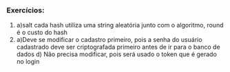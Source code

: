 ### Exercícios:
1. a)salt cada hash utiliza uma string aleatória junto com o algoritmo, round é o custo do hash
2. a)Deve se modificar o cadastro primeiro, pois a senha do usuário cadastrado deve ser criptografada primeiro antes de ir para o banco de dados
d) Não precisa modificar, pois será usado o token que é gerado no login
